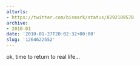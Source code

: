 ```yaml
---
alturls:
- https://twitter.com/bismark/status/8292109578
archive:
- 2010-01
date: '2010-01-27T20:02:32+00:00'
slug: '1264622552'
---
```


ok, time to return to real life...

